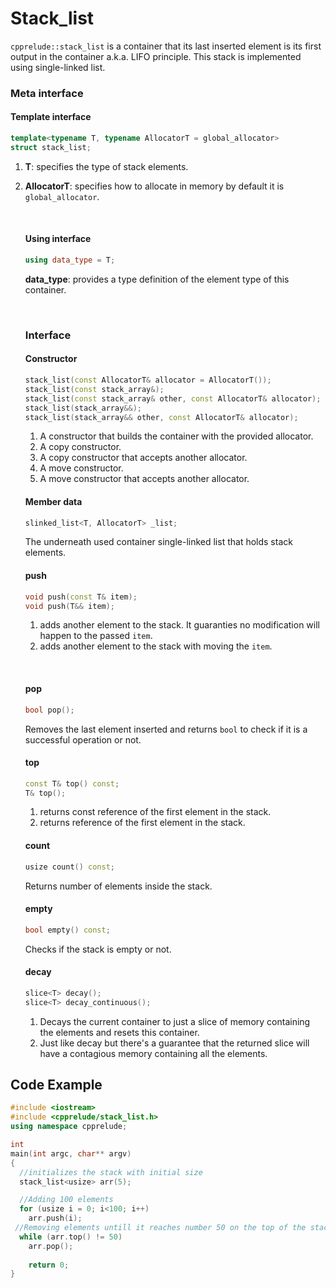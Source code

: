 # Stack_list

`cpprelude::stack_list`  is a container that its last inserted element is its first output in the container a.k.a. LIFO principle. This stack is implemented using single-linked list. 

### Meta interface

#### Template interface

```c++
template<typename T, typename AllocatorT = global_allocator>
struct stack_list;
```

1. **T**: specifies the type of stack elements.

2. **AllocatorT**: specifies how to allocate in memory by default it is `global_allocator`.

   ​

   #### Using interface

   ```C++
   using data_type = T;
   ```

   **data_type**: provides a type definition of the element type of this container.

   ​

   ### Interface

   #### Constructor

   ```c++
   stack_list(const AllocatorT& allocator = AllocatorT());
   stack_list(const stack_array&);
   stack_list(const stack_array& other, const AllocatorT& allocator);
   stack_list(stack_array&&);
   stack_list(stack_array&& other, const AllocatorT& allocator);
   ```

   1. A constructor that builds the container with the provided allocator.
   2. A copy constructor.
   3. A copy constructor that accepts another allocator.
   4. A move constructor.
   5. A move constructor that accepts another allocator.

   #### Member data

   ```c++
   slinked_list<T, AllocatorT> _list;
   ```

   The underneath used container single-linked list that holds stack elements.

   #### push

   ```C++
   void push(const T& item);
   void push(T&& item);
   ```

   1. adds another element to the stack. It guaranties no modification will happen to the passed `item`.
   2. adds another element to the stack with moving the `item`.

   ​

   #### pop

   ```C++
   bool pop();
   ```

   Removes the last element inserted and returns `bool` to check if it is a successful operation or not. 

   #### top

   ```C++
   const T& top() const;
   T& top();
   ```

   1. returns const reference of the first element in the stack.
   2. returns reference of the first element in the stack.

   #### count

   ```c++
   usize count() const;
   ```

   Returns number of elements  inside the stack.

   #### empty

   ```c++
   bool empty() const;
   ```

   Checks if the stack is empty or not.

   #### decay

   ```c++
   slice<T> decay();
   slice<T> decay_continuous();
   ```

   1. Decays the current container to just a slice of memory containing the elements and resets this container.
   2. Just like decay but there's a guarantee that the returned slice will have a contagious memory containing all the elements.



## Code Example

```c++
#include <iostream>
#include <cpprelude/stack_list.h>
using namespace cpprelude;

int
main(int argc, char** argv)
{
  //initializes the stack with initial size
  stack_list<usize> arr(5);

  //Adding 100 elements
  for (usize i = 0; i<100; i++)
    arr.push(i);
 //Removing elements untill it reaches number 50 on the top of the stack
  while (arr.top() != 50)
    arr.pop();
  
	return 0;
}
```


